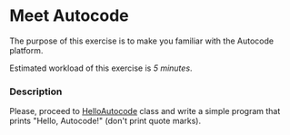 # Meet Autocode

The purpose of this exercise is to make you familiar with the Autocode platform.

Estimated workload of this exercise is _5 minutes_.

### Description
Please, proceed to [HelloAutocode](src/main/java/com/epam/training/student_dmitry_shamko/HelloAutocode.java) class
and write a simple program that prints "Hello, Autocode!" (don't print quote marks).
